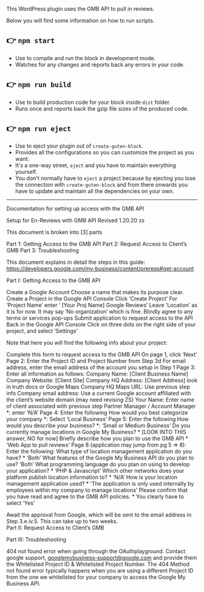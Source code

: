 This WordPress plugin uses the GMB API to pull in reviews. 



Below you will find some information on how to run scripts.


## 👉  `npm start`
- Use to compile and run the block in development mode.
- Watches for any changes and reports back any errors in your code.

## 👉  `npm run build`
- Use to build production code for your block inside `dist` folder.
- Runs once and reports back the gzip file sizes of the produced code.

## 👉  `npm run eject`
- Use to eject your plugin out of `create-guten-block`.
- Provides all the configurations so you can customize the project as you want.
- It's a one-way street, `eject` and you have to maintain everything yourself.
- You don't normally have to `eject` a project because by ejecting you lose the connection with `create-guten-block` and from there onwards you have to update and maintain all the dependencies on your own.

---

Documentation for setting up access with the GMB API

Setup for En-Reviews with GMB API
Revised 1.20.20 zs

This document is broken into [3] parts

Part 1: Getting Access to the GMB API
Part 2: Request Access to Client’s GMB
Part 3: Troubleshooting

This document explains in detail the steps in this guide:
https://developers.google.com/my-business/content/prereqs#get-account

Part I: Getting Access to the GMB API

Create a Google Account 
Choose a name that makes its purpose clear. 
Create a Project in the Google API Console
Click ‘Create Project’
For ‘Project Name’ enter ‘ [Your Proj Name] Google Reviews’
Leave ‘Location’ as it is for now. It may say ‘No organization’ which is fine.
Blindly agree to any terms or services pop-ups 
Submit application to request access to the API
Back in the Google API Console
Click on three dots on the right side of your project, and select ‘Settings’

Note that here you will find the following info about your project:

Complete this form to request access to the GMB API
On page 1, click ‘Next’
Page 2: Enter the Project ID and Project Number from Step 3d
For email address, enter the email address of the account you setup in Step 1
Page 3: Enter all information as follows:
Company Name: [Client Business Name] 
Company Website: [Client Site] 
Company HQ Address: [Client Address] look in truth docs or Google Maps
Company HQ Maps URL: Use previous step info
Company email address: Use a current Google account affiliated with the client’s website domain (may need revising ZS)
Your Name: Enter name of client associated with previous step
Partner Manager / Account Manager *: enter ‘N/A’
Page 4: Enter the following 
How would you best categorize your company *: Select ‘Local Business’
Page 5: Enter the following 
How would you describe your business? *: 
‘Small or Medium Business’
Do you currently manage locations in Google My Business? *
[LOOK INTO THIS answer, NO for now]
Briefly describe how you plan to use the GMB API *
‘Web App to pull reviews’
Page 8 (application may jump from pg 5 => 8): Enter the following:
What type of location management application do you have? *
‘Both’
What features of the Google My Business API do you plan to use? 
‘Both’
What programming language do you plan on using to develop your application? *
‘PHP & Javascript’
Which other networks does your platform publish location information to? *
‘N/A’
How is your location management application used? *
‘The application is only used internally by employees within my company to manage locations’
Please confirm that you have read and agree to the GMB API policies. *
You clearly have to select ‘Yes’

Await the approval from Google, which will be sent to the email address in Step 3.e.iv.5. This can take up to two weeks. 	
Part II: Request Access to Client’s GMB

Part III: Troubleshooting

404 not found error when going through the OAuthplayground. 
Contact google support, googlemybusiness-support@google.com and provide them the Whitelisted Project ID & Whitelisted Project Number. The 404 Method not found error typically happens when you are using a different Project ID from the one we whitelisted for your company to access the Google My Business API. 
